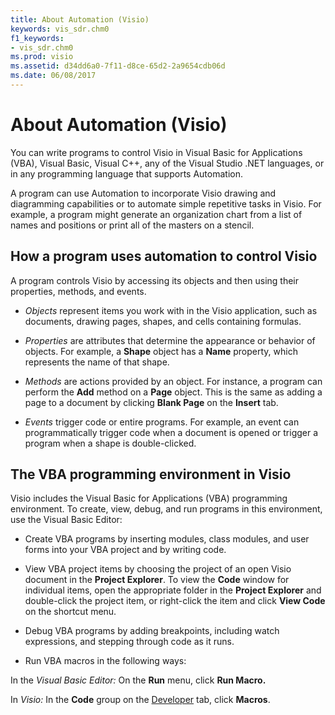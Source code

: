 ```yaml
---
title: About Automation (Visio)
keywords: vis_sdr.chm0
f1_keywords:
- vis_sdr.chm0
ms.prod: visio
ms.assetid: d34dd6a0-7f11-d8ce-65d2-2a9654cdb06d
ms.date: 06/08/2017
---
```



# About Automation (Visio)

You can write programs to control Visio in Visual Basic for Applications (VBA), Visual Basic, Visual C++, any of the Visual Studio .NET languages, or in any programming language that supports Automation.

A program can use Automation to incorporate Visio drawing and diagramming capabilities or to automate simple repetitive tasks in Visio. For example, a program might generate an organization chart from a list of names and positions or print all of the masters on a stencil.

## How a program uses automation to control Visio

A program controls Visio by accessing its objects and then using their properties, methods, and events.


-  _Objects_ represent items you work with in the Visio application, such as documents, drawing pages, shapes, and cells containing formulas.
    
-  _Properties_ are attributes that determine the appearance or behavior of objects. For example, a **Shape** object has a **Name** property, which represents the name of that shape.
    
-  _Methods_ are actions provided by an object. For instance, a program can perform the **Add** method on a **Page** object. This is the same as adding a page to a document by clicking **Blank Page** on the **Insert** tab.
    
-  _Events_ trigger code or entire programs. For example, an event can programmatically trigger code when a document is opened or trigger a program when a shape is double-clicked.
    

## The VBA programming environment in Visio

 Visio includes the Visual Basic for Applications (VBA) programming environment. To create, view, debug, and run programs in this environment, use the Visual Basic Editor:


- Create VBA programs by inserting modules, class modules, and user forms into your VBA project and by writing code.
    
- View VBA project items by choosing the project of an open Visio document in the  **Project Explorer**. To view the  **Code** window for individual items, open the appropriate folder in the **Project Explorer** and double-click the project item, or right-click the item and click **View Code** on the shortcut menu.
    
- Debug VBA programs by adding breakpoints, including watch expressions, and stepping through code as it runs.
    
- Run VBA macros in the following ways:
    
In the  _Visual Basic Editor:_ On the **Run** menu, click **Run Macro.**

In  _Visio:_ In the **Code** group on the [Developer](run-visio-in-developer-mode.md) tab, click **Macros**.


